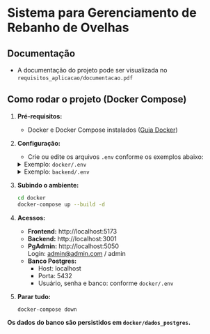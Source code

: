 # Sistema para Gerenciamento de Rebanho de Ovelhas

## Documentação
- A documentação do projeto pode ser visualizada no `requisitos_aplicacao/documentacao.pdf`


## Como rodar o projeto (Docker Compose)

1. **Pré-requisitos:**
   - Docker e Docker Compose instalados ([Guia Docker](https://docs.docker.com/get-started/get-docker/))

2. **Configuração:**
   - Crie ou edite os arquivos `.env` conforme os exemplos abaixo:

    <details>
    <summary>Exemplo: <code>docker/.env</code></summary>

    ```
    POSTGRES_USER=seu_usuario
    POSTGRES_PASSWORD=sua_senha
    POSTGRES_DB=seu_banco
    PGADMIN_DEFAULT_EMAIL=admin@admin.com
    PGADMIN_DEFAULT_PASSWORD=admin
    ```
    </details>

    <details>
    <summary>Exemplo: <code>backend/.env</code></summary>

    ```
    DB_HOST=db
    DB_USER=seu_usuario
    DB_PASSWORD=sua_senha
    DB_NAME=seu_banco
    DB_PORT=5432
    ```
    </details>

3. **Subindo o ambiente:**
   ```bash
   cd docker
   docker-compose up --build -d
   ```

4. **Acessos:**
   - **Frontend:** http://localhost:5173
   - **Backend:** http://localhost:3001
   - **PgAdmin:** http://localhost:5050  
     Login: admin@admin.com / admin
   - **Banco Postgres:**
     - Host: localhost
     - Porta: 5432
     - Usuário, senha e banco: conforme `docker/.env`

5. **Parar tudo:**
   ```bash
   docker-compose down
   ```

**Os dados do banco são persistidos em `docker/dados_postgres`.**
